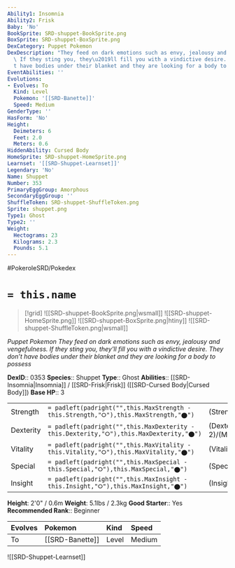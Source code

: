```yaml
---
Ability1: Insomnia
Ability2: Frisk
Baby: 'No'
BookSprite: SRD-shuppet-BookSprite.png
BoxSprite: SRD-shuppet-BoxSprite.png
DexCategory: Puppet Pokemon
DexDescription: "They feed on dark emotions such as envy, jealousy and vengefulness.\
  \ If they sting you, they\u2019ll fill you with a vindictive desire. They don\u2019\
  t have bodies under their blanket and they are looking for a body to possess"
EventAbilities: ''
Evolutions:
- Evolves: To
  Kind: Level
  Pokemon: '[[SRD-Banette]]'
  Speed: Medium
GenderType: ''
HasForm: 'No'
Height:
  Deimeters: 6
  Feet: 2.0
  Meters: 0.6
HiddenAbility: Cursed Body
HomeSprite: SRD-shuppet-HomeSprite.png
Learnset: '[[SRD-Shuppet-Learnset]]'
Legendary: 'No'
Name: Shuppet
Number: 353
PrimaryEggGroup: Amorphous
SecondaryEggGroup: ''
ShuffleToken: SRD-shuppet-ShuffleToken.png
Sprite: shuppet.png
Type1: Ghost
Type2: ''
Weight:
  Hectograms: 23
  Kilograms: 2.3
  Pounds: 5.1
---
```


#PokeroleSRD/Pokedex

# `= this.name`

> [!grid]
> ![[SRD-shuppet-BookSprite.png|wsmall]]
> ![[SRD-shuppet-HomeSprite.png]]
> ![[SRD-shuppet-BoxSprite.png|htiny]]
> ![[SRD-shuppet-ShuffleToken.png|wsmall]]


*Puppet Pokemon*
*They feed on dark emotions such as envy, jealousy and vengefulness. If they sting you, they’ll fill you with a vindictive desire. They don’t have bodies under their blanket and they are looking for a body to possess*

**DexID**:: 0353
**Species**:: Shuppet
**Type**:: Ghost
**Abilities**:: [[SRD-Insomnia|Insomnia]] / [[SRD-Frisk|Frisk]] ([[SRD-Cursed Body|Cursed Body]])
**Base HP**:: 3

|           |                                                                                        |                                          |
| --------- | -------------------------------------------------------------------------------------- | ---------------------------------------- |
| Strength  | `= padleft(padright("",this.MaxStrength - this.Strength,"⭘"),this.MaxStrength,"⬤")`    | (Strength::2)/(MaxStrength::5)   |
| Dexterity | `= padleft(padright("",this.MaxDexterity - this.Dexterity,"⭘"),this.MaxDexterity,"⬤")` | (Dexterity:: 2)/(MaxDexterity::4) |
| Vitality  | `= padleft(padright("",this.MaxVitality - this.Vitality,"⭘"),this.MaxVitality,"⬤")`    | (Vitality::1)/(MaxVitality::3)   |
| Special   | `= padleft(padright("",this.MaxSpecial - this.Special,"⭘"),this.MaxSpecial,"⬤")`       | (Special::2)/(MaxSpecial::4)     |
| Insight   | `= padleft(padright("",this.MaxInsight - this.Insight,"⭘"),this.MaxInsight,"⬤")`       | (Insight::1)/(MaxInsight::3)     |

**Height**: 2'0" / 0.6m
**Weight**: 5.1lbs / 2.3kg
**Good Starter**:: Yes
**Recommended Rank**:: Beginner

| Evolves   | Pokemon         | Kind   | Speed   |
|:----------|:----------------|:-------|:--------|
| To        | [[SRD-Banette]] | Level  | Medium  |

![[SRD-Shuppet-Learnset]]